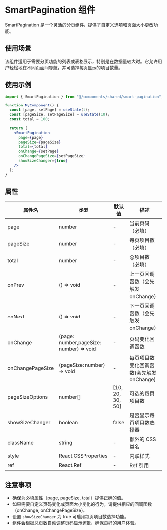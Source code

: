 # SmartPagination 组件

SmartPagination 是一个灵活的分页组件，提供了自定义选项和页面大小更改功能。

## 使用场景

该组件适用于需要分页功能的列表或表格展示，特别是在数据量较大时。它允许用户轻松地在不同页面间导航，并可选择每页显示的项目数量。

## 使用示例

```jsx
import { SmartPagination } from "@/components/shared/smart-pagination";

function MyComponent() {
  const [page, setPage] = useState(1);
  const [pageSize, setPageSize] = useState(10);
  const total = 100;

  return (
    <SmartPagination
      page={page}
      pageSize={pageSize}
      total={total}
      onChange={setPage}
      onChangePageSize={setPageSize}
      showSizeChanger={true}
    />
  );
}
```

## 属性

| 属性名           | 类型                                    | 默认值           | 描述                                     |
| ---------------- | --------------------------------------- | ---------------- | ---------------------------------------- |
| page             | number                                  | -                | 当前页码（必填）                         |
| pageSize         | number                                  | -                | 每页项目数（必填）                       |
| total            | number                                  | -                | 总项目数（必填）                         |
| onPrev           | () => void                              | -                | 上一页回调函数（会先触发onChange）       |
| onNext           | () => void                              | -                | 下一页回调函数（会先触发onChange）       |
| onChange         | (page: number,pageSize: number) => void | -                | 页码变化回调函数                         |
| onChangePageSize | (pageSize: number) => void              | -                | 每页项目数变化回调函数(会先触发onChange) |
| pageSizeOptions  | number[]                                | [10, 20, 30, 50] | 可选的每页项目数                         |
| showSizeChanger  | boolean                                 | false            | 是否显示每页项目数选择器                 |
| className        | string                                  | -                | 额外的 CSS 类名                          |
| style            | React.CSSProperties                     | -                | 内联样式                                 |
| ref              | React.Ref<HTMLDivElement>               | -                | Ref 引用                                 |

## 注意事项

- 确保为必填属性（page, pageSize, total）提供正确的值。
- 如果需要自定义页码变化或页面大小变化的行为，请提供相应的回调函数（onChange, onChangePageSize）。
- 设置 `showSizeChanger` 为 true 可启用每页项目数选择功能。
- 组件会根据总页数自动调整页码显示逻辑，确保良好的用户体验。
